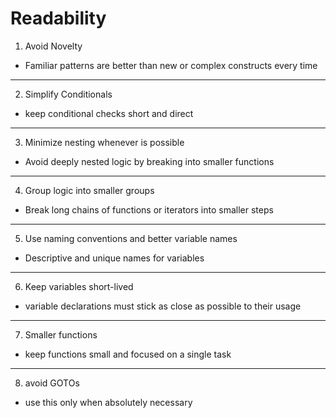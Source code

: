 # Readability

1. Avoid Novelty

- Familiar patterns are better than new or complex constructs every time

* **

2. Simplify Conditionals

- keep conditional checks short and direct

* **

3. Minimize nesting whenever is possible

- Avoid deeply nested logic by breaking into smaller functions

* **

4. Group logic into smaller groups

- Break long chains of functions or iterators into smaller steps

* **

5. Use naming conventions and better variable names

- Descriptive and unique names for variables

* **

6. Keep variables short-lived

- variable declarations must stick as close as possible to their usage

* **

7. Smaller functions

- keep functions small and focused on a single task

* **

8. avoid GOTOs

- use this only when absolutely necessary  